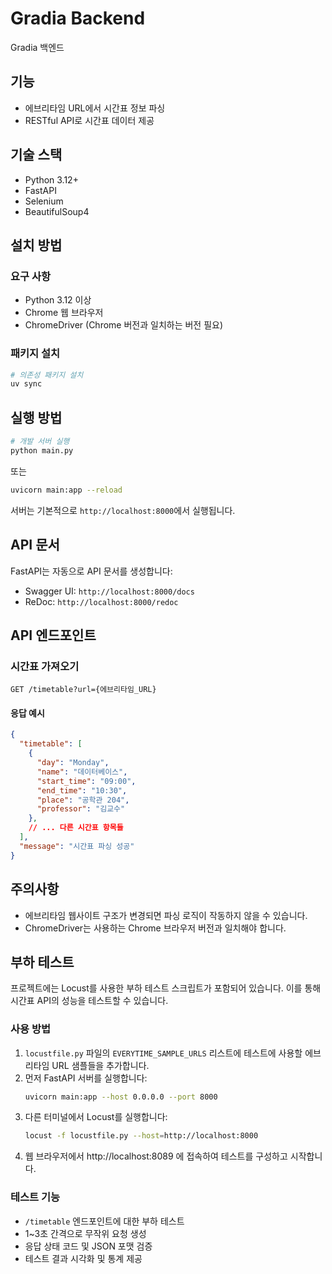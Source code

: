 # Gradia Backend

Gradia 백엔드

## 기능

- 에브리타임 URL에서 시간표 정보 파싱
- RESTful API로 시간표 데이터 제공

## 기술 스택

- Python 3.12+
- FastAPI
- Selenium
- BeautifulSoup4

## 설치 방법

### 요구 사항

- Python 3.12 이상
- Chrome 웹 브라우저
- ChromeDriver (Chrome 버전과 일치하는 버전 필요)

### 패키지 설치

```bash
# 의존성 패키지 설치
uv sync
```

## 실행 방법

```bash
# 개발 서버 실행
python main.py
```

또는

```bash
uvicorn main:app --reload
```

서버는 기본적으로 `http://localhost:8000`에서 실행됩니다.

## API 문서

FastAPI는 자동으로 API 문서를 생성합니다:

- Swagger UI: `http://localhost:8000/docs`
- ReDoc: `http://localhost:8000/redoc`

## API 엔드포인트

### 시간표 가져오기

```
GET /timetable?url={에브리타임_URL}
```

#### 응답 예시

```json
{
  "timetable": [
    {
      "day": "Monday",
      "name": "데이터베이스",
      "start_time": "09:00",
      "end_time": "10:30",
      "place": "공학관 204",
      "professor": "김교수"
    },
    // ... 다른 시간표 항목들
  ],
  "message": "시간표 파싱 성공"
}
```

## 주의사항

- 에브리타임 웹사이트 구조가 변경되면 파싱 로직이 작동하지 않을 수 있습니다.
- ChromeDriver는 사용하는 Chrome 브라우저 버전과 일치해야 합니다.

## 부하 테스트

프로젝트에는 Locust를 사용한 부하 테스트 스크립트가 포함되어 있습니다. 이를 통해 시간표 API의 성능을 테스트할 수 있습니다.

### 사용 방법

1. `locustfile.py` 파일의 `EVERYTIME_SAMPLE_URLS` 리스트에 테스트에 사용할 에브리타임 URL 샘플들을 추가합니다.
2. 먼저 FastAPI 서버를 실행합니다:
   ```bash
   uvicorn main:app --host 0.0.0.0 --port 8000
   ```
3. 다른 터미널에서 Locust를 실행합니다:
   ```bash
   locust -f locustfile.py --host=http://localhost:8000
   ```
4. 웹 브라우저에서 http://localhost:8089 에 접속하여 테스트를 구성하고 시작합니다.

### 테스트 기능

- `/timetable` 엔드포인트에 대한 부하 테스트
- 1~3초 간격으로 무작위 요청 생성
- 응답 상태 코드 및 JSON 포맷 검증
- 테스트 결과 시각화 및 통계 제공